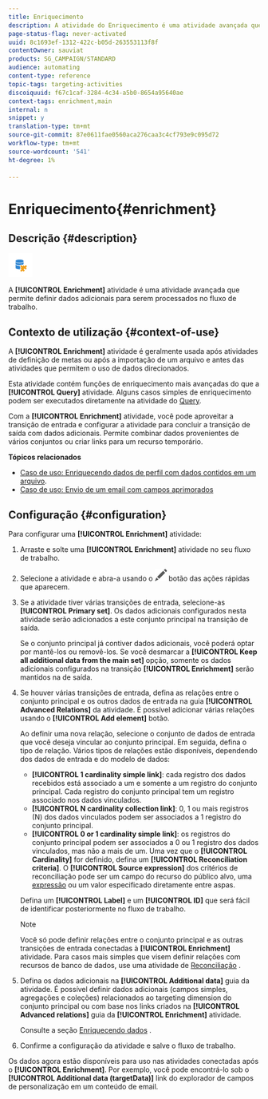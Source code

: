 ```yaml
---
title: Enriquecimento
description: A atividade do Enriquecimento é uma atividade avançada que permite definir dados adicionais para serem processados no fluxo de trabalho.
page-status-flag: never-activated
uuid: 8c1693ef-1312-422c-b05d-263553113f8f
contentOwner: sauviat
products: SG_CAMPAIGN/STANDARD
audience: automating
content-type: reference
topic-tags: targeting-activities
discoiquuid: f67c1caf-3284-4c34-a5b0-8654a95640ae
context-tags: enrichment,main
internal: n
snippet: y
translation-type: tm+mt
source-git-commit: 87e0611fae0560aca276caa3c4cf793e9c095d72
workflow-type: tm+mt
source-wordcount: '541'
ht-degree: 1%

---
```



# Enriquecimento{#enrichment}

## Descrição {#description}

![](assets/enrichment.png)

A **[!UICONTROL Enrichment]** atividade é uma atividade avançada que permite definir dados adicionais para serem processados no fluxo de trabalho.

## Contexto de utilização {#context-of-use}

A **[!UICONTROL Enrichment]** atividade é geralmente usada após atividades de definição de metas ou após a importação de um arquivo e antes das atividades que permitem o uso de dados direcionados.

Esta atividade contém funções de enriquecimento mais avançadas do que a **[!UICONTROL Query]** atividade. Alguns casos simples de enriquecimento podem ser executados diretamente na atividade do [Query](../../automating/using/query.md#enriching-data).

Com a **[!UICONTROL Enrichment]** atividade, você pode aproveitar a transição de entrada e configurar a atividade para concluir a transição de saída com dados adicionais. Permite combinar dados provenientes de vários conjuntos ou criar links para um recurso temporário.

**Tópicos relacionados**

* [Caso de uso: Enriquecendo dados de perfil com dados contidos em um arquivo](../../automating/using/enriching-profile-data-file.md).
* [Caso de uso: Envio de um email com campos aprimorados](../../automating/using/sending-email-enriched-fields.md)

## Configuração {#configuration}

Para configurar uma **[!UICONTROL Enrichment]** atividade:

1. Arraste e solte uma **[!UICONTROL Enrichment]** atividade no seu fluxo de trabalho.
1. Selecione a atividade e abra-a usando o ![](assets/edit_darkgrey-24px.png) botão das ações rápidas que aparecem.
1. Se a atividade tiver várias transições de entrada, selecione-as **[!UICONTROL Primary set]**. Os dados adicionais configurados nesta atividade serão adicionados a este conjunto principal na transição de saída.

   Se o conjunto principal já contiver dados adicionais, você poderá optar por mantê-los ou removê-los. Se você desmarcar a **[!UICONTROL Keep all additional data from the main set]** opção, somente os dados adicionais configurados na transição **[!UICONTROL Enrichment]** serão mantidos na  de saída.

1. Se houver várias transições de entrada, defina as relações entre o conjunto principal e os outros dados de entrada na guia **[!UICONTROL Advanced Relations]** da atividade. É possível adicionar várias relações usando o **[!UICONTROL Add element]** botão.

   Ao definir uma nova relação, selecione o conjunto de dados de entrada que você deseja vincular ao conjunto principal. Em seguida, defina o tipo de relação. Vários tipos de relações estão disponíveis, dependendo dos dados de entrada e do modelo de dados:

   * **[!UICONTROL 1 cardinality simple link]**: cada registro dos dados recebidos está associado a um e somente a um registro do conjunto principal. Cada registro do conjunto principal tem um registro associado nos dados vinculados.
   * **[!UICONTROL N cardinality collection link]**: 0, 1 ou mais registros (N) dos dados vinculados podem ser associados a 1 registro do conjunto principal.
   * **[!UICONTROL 0 or 1 cardinality simple link]**: os registros do conjunto principal podem ser associados a 0 ou 1 registro dos dados vinculados, mas não a mais de um.
   Uma vez que o **[!UICONTROL Cardinality]** for definido, defina um **[!UICONTROL Reconciliation criteria]**. O **[!UICONTROL Source expression]** dos critérios de reconciliação pode ser um campo do recurso do público alvo, uma [expressão](../../automating/using/advanced-expression-editing.md) ou um valor especificado diretamente entre aspas.

   Defina um **[!UICONTROL Label]** e um **[!UICONTROL ID]** que será fácil de identificar posteriormente no fluxo de trabalho.

   >[!NOTE]
   >
   >Você só pode definir relações entre o conjunto principal e as outras transições de entrada conectadas à **[!UICONTROL Enrichment]** atividade. Para casos mais simples que visem definir relações com recursos de banco de dados, use uma atividade de [Reconciliação](../../automating/using/reconciliation.md) .

1. Defina os dados adicionais na **[!UICONTROL Additional data]** guia da atividade. É possível definir dados adicionais (campos simples, agregações e coleções) relacionados ao targeting dimension do conjunto principal ou com base nos links criados na **[!UICONTROL Advanced relations]** guia da **[!UICONTROL Enrichment]** atividade.

   Consulte a seção [Enriquecendo dados](../../automating/using/query.md#enriching-data) .

1. Confirme a configuração da atividade e salve o fluxo de trabalho.

Os dados agora estão disponíveis para uso nas atividades conectadas após o **[!UICONTROL Enrichment]**. Por exemplo, você pode encontrá-lo sob o **[!UICONTROL Additional data (targetData)]** link do explorador de campos de personalização em um conteúdo de email.
